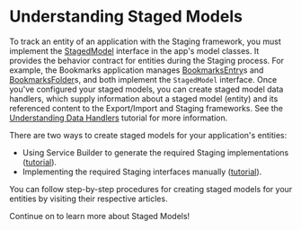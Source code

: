 # Understanding Staged Models [](id=understanding-staged-models)

To track an entity of an application with the Staging framework, you must
implement the
[StagedModel](@platform-ref@/7.2-latest/javadocs/portal-kernel/com/liferay/portal/kernel/model/StagedModel.html)
interface in the app's model classes. It provides the behavior contract for 
entities during the Staging process. For example, the Bookmarks application
manages
[BookmarksEntry](@app-ref@/collaboration/latest/javadocs/com/liferay/bookmarks/model/BookmarksEntry.html)s
and
[BookmarksFolder](@app-ref@/collaboration/latest/javadocs/com/liferay/bookmarks/model/BookmarksFolder.html)s,
and both implement the `StagedModel` interface. Once you've configured your
staged models, you can create staged model data handlers, which supply
information about a staged model (entity) and its referenced content to the
Export/Import and Staging frameworks. See the
[Understanding Data Handlers](/developer/reference/-/knowledge_base/7-2/understanding-data-handlers)
tutorial for more information.

There are two ways to create staged models for your application's entities:

- Using Service Builder to generate the required Staging implementations
  ([tutorial](/developer/frameworks/-/knowledge_base/7-2/generating-staged-models-using-service-builder)).
- Implementing the required Staging interfaces manually
  ([tutorial](/developer/frameworks/-/knowledge_base/7-2/creating-staged-models-manually)).

You can follow step-by-step procedures for creating staged models for your
entities by visiting their respective articles.

Continue on to learn more about Staged Models!
